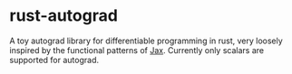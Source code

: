 # rust-autograd

A toy autograd library for differentiable programming in rust, very loosely inspired by the functional patterns of [Jax](https://github.com/google/jax). Currently only scalars are supported for autograd.

